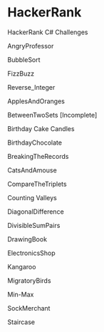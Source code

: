# HackerRank
HackerRank C# Challenges

AngryProfessor

BubbleSort

FizzBuzz

Reverse_Integer

ApplesAndOranges

BetweenTwoSets [Incomplete]

Birthday Cake Candles

BirthdayChocolate

BreakingTheRecords

CatsAndAmouse

CompareTheTriplets

Counting Valleys

DiagonalDifference

DivisibleSumPairs

DrawingBook

ElectronicsShop

Kangaroo

MigratoryBirds

Min-Max

SockMerchant

Staircase

